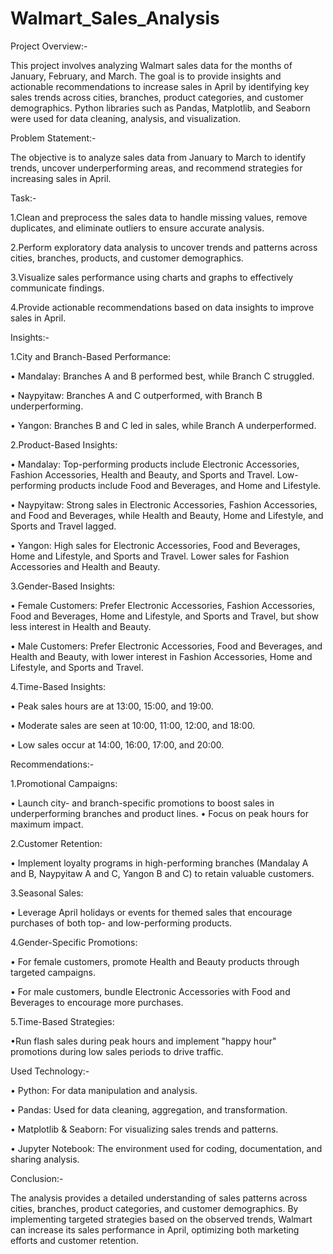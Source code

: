 # Walmart_Sales_Analysis

Project Overview:-

  This project involves analyzing Walmart sales data for the months of January, February, and March. The goal is to provide insights and actionable recommendations to increase sales in April by identifying key      sales trends across cities, branches, product categories, and customer demographics. Python libraries such as Pandas, Matplotlib, and Seaborn were used for data cleaning, analysis, and visualization.

Problem Statement:-

The objective is to analyze sales data from January to March to identify trends, uncover underperforming areas, and recommend strategies for increasing sales in April.

Task:-

1.Clean and preprocess the sales data to handle missing values, remove duplicates, and eliminate outliers to ensure accurate analysis.

2.Perform exploratory data analysis to uncover trends and patterns across cities, branches, products, and customer demographics.

3.Visualize sales performance using charts and graphs to effectively communicate findings.

4.Provide actionable recommendations based on data insights to improve sales in April.

Insights:-

1.City and Branch-Based Performance:

• Mandalay: Branches A and B performed best, while Branch C struggled.

• Naypyitaw: Branches A and C outperformed, with Branch B underperforming.

• Yangon: Branches B and C led in sales, while Branch A underperformed.

2.Product-Based Insights:

• Mandalay: Top-performing products include Electronic Accessories, Fashion Accessories, Health and Beauty, and Sports and Travel. Low-performing products include Food and Beverages, and Home and Lifestyle.

• Naypyitaw: Strong sales in Electronic Accessories, Fashion Accessories, and Food and Beverages, while Health and Beauty, Home and Lifestyle, and Sports and Travel lagged.

• Yangon: High sales for Electronic Accessories, Food and Beverages, Home and Lifestyle, and Sports and Travel. Lower sales for Fashion Accessories and Health and Beauty.

3.Gender-Based Insights:

• Female Customers: Prefer Electronic Accessories, Fashion Accessories, Food and Beverages, Home and Lifestyle, and Sports and Travel, but show less interest in Health and Beauty.

• Male Customers: Prefer Electronic Accessories, Food and Beverages, and Health and Beauty, with lower interest in Fashion Accessories, Home and Lifestyle, and Sports and Travel.

4.Time-Based Insights:

• Peak sales hours are at 13:00, 15:00, and 19:00.

• Moderate sales are seen at 10:00, 11:00, 12:00, and 18:00.

• Low sales occur at 14:00, 16:00, 17:00, and 20:00.

Recommendations:-

1.Promotional Campaigns:

• Launch city- and branch-specific promotions to boost sales in underperforming branches and product lines.
• Focus on peak hours for maximum impact.

2.Customer Retention:

• Implement loyalty programs in high-performing branches (Mandalay A and B, Naypyitaw A and C, Yangon B and C) to retain valuable customers.

3.Seasonal Sales:

• Leverage April holidays or events for themed sales that encourage purchases of both top- and low-performing products.

4.Gender-Specific Promotions:

• For female customers, promote Health and Beauty products through targeted campaigns.

• For male customers, bundle Electronic Accessories with Food and Beverages to encourage more purchases.

5.Time-Based Strategies:

•Run flash sales during peak hours and implement "happy hour" promotions during low sales periods to drive traffic.

Used Technology:-

• Python: For data manipulation and analysis.

• Pandas: Used for data cleaning, aggregation, and transformation.

• Matplotlib & Seaborn: For visualizing sales trends and patterns.

• Jupyter Notebook: The environment used for coding, documentation, and sharing analysis.

Conclusion:-

The analysis provides a detailed understanding of sales patterns across cities, branches, product categories, and customer demographics. By implementing targeted strategies based on the observed trends, Walmart can increase its sales performance in April, optimizing both marketing efforts and customer retention.
